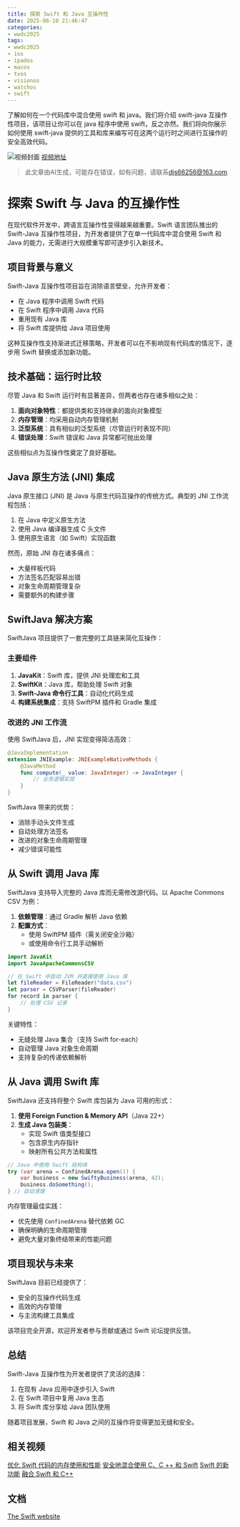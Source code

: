 ```yaml
---
title: 探索 Swift 和 Java 互操作性
date: 2025-06-10 21:46:47
categories:
- wwdc2025
tags:
- wwdc2025
- ios
- ipados
- macos
- tvos
- visionos
- watchos
- swift
---
```

了解如何在一个代码库中混合使用 swift 和 java。我们将介绍 swift-java 互操作性项目，该项目让你可以在 java 程序中使用 swift，反之亦然。我们将向你展示如何使用 swift-java 提供的工具和库来编写可在这两个运行时之间进行互操作的安全高效代码。
<!--more-->

![视频封面](https://devimages-cdn.apple.com/wwdc-services/images/3055294D-836B-4513-B7B0-0BC5666246B0/10027/10027_wide_250x141_2x.jpg)
[视频地址](https://developer.apple.com/cn/videos/play/wwdc2025/307/)
> 此文章由AI生成，可能存在错误，如有问题，请联系[djs66256@163.com](djs66256@163.com)

# 探索 Swift 与 Java 的互操作性

在现代软件开发中，跨语言互操作性变得越来越重要。Swift 语言团队推出的 Swift-Java 互操作性项目，为开发者提供了在单一代码库中混合使用 Swift 和 Java 的能力，无需进行大规模重写即可逐步引入新技术。

## 项目背景与意义

Swift-Java 互操作性项目旨在消除语言壁垒，允许开发者：
- 在 Java 程序中调用 Swift 代码
- 在 Swift 程序中调用 Java 代码
- 重用现有 Java 库
- 将 Swift 库提供给 Java 项目使用

这种互操作性支持渐进式迁移策略，开发者可以在不影响现有代码库的情况下，逐步用 Swift 替换或添加新功能。

## 技术基础：运行时比较

尽管 Java 和 Swift 运行时有显著差异，但两者也存在诸多相似之处：

1. **面向对象特性**：都提供类和支持继承的面向对象模型
2. **内存管理**：均采用自动内存管理机制
3. **泛型系统**：具有相似的泛型系统（尽管运行时表现不同）
4. **错误处理**：Swift 错误和 Java 异常都可抛出处理

这些相似点为互操作性奠定了良好基础。

## Java 原生方法 (JNI) 集成

Java 原生接口 (JNI) 是 Java 与原生代码互操作的传统方式。典型的 JNI 工作流程包括：

1. 在 Java 中定义原生方法
2. 使用 Java 编译器生成 C 头文件
3. 使用原生语言（如 Swift）实现函数

然而，原始 JNI 存在诸多痛点：
- 大量样板代码
- 方法签名匹配容易出错
- 对象生命周期管理复杂
- 需要额外的构建步骤

## SwiftJava 解决方案

SwiftJava 项目提供了一套完整的工具链来简化互操作：

### 主要组件
1. **JavaKit**：Swift 库，提供 JNI 处理宏和工具
2. **SwiftKit**：Java 库，帮助处理 Swift 对象
3. **Swift-Java 命令行工具**：自动化代码生成
4. **构建系统集成**：支持 SwiftPM 插件和 Gradle 集成

### 改进的 JNI 工作流
使用 SwiftJava 后，JNI 实现变得简洁高效：

```swift
@JavaImplementation
extension JNIExample: JNIExampleNativeMethods {
    @JavaMethod
    func compute(_ value: JavaInteger) -> JavaInteger {
        // 业务逻辑实现
    }
}
```

SwiftJava 带来的优势：
- 消除手动头文件生成
- 自动处理方法签名
- 改进的对象生命周期管理
- 减少错误可能性

## 从 Swift 调用 Java 库

SwiftJava 支持导入完整的 Java 库而无需修改源代码。以 Apache Commons CSV 为例：

1. **依赖管理**：通过 Gradle 解析 Java 依赖
2. **配置方式**：
   - 使用 SwiftPM 插件（需关闭安全沙箱）
   - 或使用命令行工具手动解析

```swift
import JavaKit
import JavaApacheCommonsCSV

// 在 Swift 中启动 JVM 并直接使用 Java 库
let fileReader = FileReader("data.csv")
let parser = CSVParser(fileReader)
for record in parser {
    // 处理 CSV 记录
}
```

关键特性：
- 无缝处理 Java 集合（支持 Swift for-each）
- 自动管理 Java 对象生命周期
- 支持复杂的传递依赖解析

## 从 Java 调用 Swift 库

SwiftJava 还支持将整个 Swift 库包装为 Java 可用的形式：

1. **使用 Foreign Function & Memory API**（Java 22+）
2. **生成 Java 包装类**：
   - 实现 Swift 值类型接口
   - 包含原生内存指针
   - 映射所有公共方法和属性

```java
// Java 中使用 Swift 结构体
try (var arena = ConfinedArena.open()) {
    var business = new SwiftyBusiness(arena, 42);
    business.doSomething();
} // 自动清理
```

内存管理最佳实践：
- 优先使用 `ConfinedArena` 替代依赖 GC
- 确保明确的生命周期管理
- 避免大量对象终结带来的性能问题

## 项目现状与未来

SwiftJava 目前已经提供了：
- 安全的互操作代码生成
- 高效的内存管理
- 与主流构建工具集成

该项目完全开源，欢迎开发者参与贡献或通过 Swift 论坛提供反馈。

## 总结

Swift-Java 互操作性为开发者提供了灵活的选择：
1. 在现有 Java 应用中逐步引入 Swift
2. 在 Swift 项目中复用 Java 生态
3. 将 Swift 库分享给 Java 团队使用

随着项目发展，Swift 和 Java 之间的互操作将变得更加无缝和安全。

## 相关视频

[优化 Swift 代码的内存使用和性能](https://developer.apple.com/videos/play/wwdc2025/312)
[安全地混合使用 C、C ++ 和 Swift](https://developer.apple.com/videos/play/wwdc2025/311)
[Swift 的新功能](https://developer.apple.com/videos/play/wwdc2025/245)
[融合 Swift 和 C++](https://developer.apple.com/videos/play/wwdc2023/10172)

## 文档

[The Swift website](https://www.swift.org)
